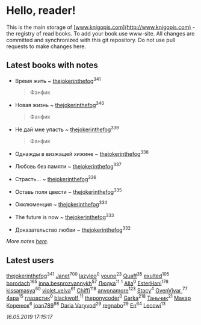 # Hello, reader!
This is the main storage of [www.knigopis.com](http://www.knigopis.com) - the registry of read books.
To add your book use www-site. All changes are committed and synchronized with this git repository.
Do not use pull requests to make changes here.


## Latest books with notes
* Время жить ~ [thejokerinthefog](users/317/317244423-vkontakte)<sup>341</sup>
    > Фанфик

* Новая жизнь ~ [thejokerinthefog](users/317/317244423-vkontakte)<sup>340</sup>
    > Фанфик

* Не дай мне упасть ~ [thejokerinthefog](users/317/317244423-vkontakte)<sup>339</sup>
    > Фанфик

* Однажды в визжащей хижине ~ [thejokerinthefog](users/317/317244423-vkontakte)<sup>338</sup>

* Любовь без памяти ~ [thejokerinthefog](users/317/317244423-vkontakte)<sup>337</sup>

* Страсть... ~ [thejokerinthefog](users/317/317244423-vkontakte)<sup>336</sup>

* Оставь поля цвести ~ [thejokerinthefog](users/317/317244423-vkontakte)<sup>335</sup>

* Окклюменция ~ [thejokerinthefog](users/317/317244423-vkontakte)<sup>334</sup>

* The future is now ~ [thejokerinthefog](users/317/317244423-vkontakte)<sup>333</sup>

* Доказательство любви ~ [thejokerinthefog](users/317/317244423-vkontakte)<sup>332</sup>


_More notes [here](latest_books_with_notes.md)._


## Latest users
[thejokerinthefog](users/317/317244423-vkontakte)<sup>341</sup> 
[Janet](users/108/108113656204404967440-google)<sup>700</sup> 
[lazyleo](users/116/116845519572391639637-google)<sup>0</sup> 
[youno](users/302/302928912-vkontakte)<sup>23</sup> 
[Quaff](users/122/12267158-vkontakte)<sup>35</sup> 
[exulted](users/100/100599204551896265722-google)<sup>105</sup> 
[borodach](users/157/15706320-vkontakte)<sup>165</sup> 
[inna.besprozvannykh](users/733/73323849-yandex)<sup>57</sup> 
[Людка](users/111/111038749-vkontakte)<sup>11</sup> 
[](users/114/114792281744850455512-google)<sup>1</sup> 
[Alla](users/103/103352250712959229257-google)<sup>0</sup> 
[EsterHani](users/305/30558181-vkontakte)<sup>178</sup> 
[kissamasya](users/684/68439978-vkontakte)<sup>60</sup> 
[violet_velva](users/116/116961712580551399099-google)<sup>61</sup> 
[Chiffi](users/105/105831994080785626680-google)<sup>118</sup> 
[anvonamore](users/595/5957175-vkontakte)<sup>123</sup> 
[Stacy](users/309/30902475-vkontakte)<sup>4</sup> 
[GvenVivar ](users/158/158266434925901-facebook)<sup>77</sup> 
[4apa](users/117/117392596378069249667-google)<sup>15</sup> 
[глазастик](users/115/115257673890455357280-google)<sup>0</sup> 
[blackwolf ](users/236/236639644-vkontakte)<sup>11</sup> 
[theponycoder](users/195/195144442-vkontakte)<sup>0</sup> 
[Garka](users/115/115753719718250012620-google)<sup>218</sup> 
[Таньчик](users/209/2096581563762610-facebook)<sup>21</sup> 
[Макар Коренюк](users/126/126368737-vkontakte)<sup>6</sup> 
[joan789](users/240/2401650-vkontakte)<sup>98</sup> 
[Daria Varyvod](users/829/829893410524253-facebook)<sup>29</sup> 
[regnabo](users/870/870059322-yandex)<sup>29</sup> 
[En](users/333/333646551-vkontakte)<sup>64</sup> 
[Lecowi](users/521/521873425-vkontakte)<sup>13</sup> 


_16.05.2019 17:15:17_
